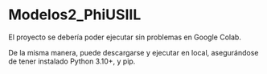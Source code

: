 # Modelos2_PhiUSIIL


El proyecto se debería poder ejecutar sin problemas en Google Colab.


De la misma manera, puede descargarse y ejecutar en local, asegurándose de tener instalado Python 3.10+, y pip.